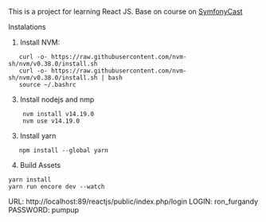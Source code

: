 This is a project for learning React JS.
Base on course on [SymfonyCast](http://knpuniversity.com)

Instalations

1. Install NVM:

```
   curl -o- https://raw.githubusercontent.com/nvm-sh/nvm/v0.38.0/install.sh
   curl -o- https://raw.githubusercontent.com/nvm-sh/nvm/v0.38.0/install.sh | bash
   source ~/.bashrc
```

3. Install nodejs and nmp
```
    nvm install v14.19.0
    nvm use v14.19.0
```

3. Install yarn
```
   npm install --global yarn
```


4. Build Assets

```
yarn install
yarn run encore dev --watch
```

URL: http://localhost:89/reactjs/public/index.php/login
LOGIN: ron_furgandy
PASSWORD: pumpup


